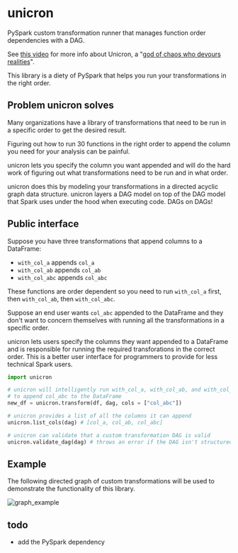 # unicron

PySpark custom transformation runner that manages function order dependencies with a DAG.

See [this video](https://www.youtube.com/watch?v=hzNsOGt3bHk) for more info about Unicron, a "[god of chaos who devours realities](https://en.wikipedia.org/wiki/Unicron)".

This library is a diety of PySpark that helps you run your transformations in the right order.

## Problem unicron solves

Many organizations have a library of transformations that need to be run in a specific order to get the desired result.

Figuring out how to run 30 functions in the right order to append the column you need for your analysis can be painful.

unicron lets you specify the column you want appended and will do the hard work of figuring out what transformations need to be run and in what order.

unicron does this by modeling your transformations in a directed acyclic graph data structure.  unicron layers a DAG model on top of the DAG model that Spark uses under the hood when executing code.  DAGs on DAGs!

## Public interface

Suppose you have three transformations that append columns to a DataFrame:

* `with_col_a` appends `col_a`
* `with_col_ab` appends `col_ab`
* `with_col_abc` appends `col_abc`

These functions are order dependent so you need to run `with_col_a` first, then `with_col_ab`, then `with_col_abc`.

Suppose an end user wants `col_abc` appended to the DataFrame and they don't want to concern themselves with running all the transformations in a specific order.

unicron lets users specify the columns they want appended to a DataFrame and is responsible for running the required transforations in the correct order.  This is a better user interface for programmers to provide for less technical Spark users.

```python
import unicron

# unicron will intelligently run with_col_a, with_col_ab, and with_col_abc in the right order
# to append col_abc to the DataFrame
new_df = unicron.transform(df, dag, cols = ["col_abc"])

# unicron provides a list of all the columns it can append
unicron.list_cols(dag) # [col_a, col_ab, col_abc]

# unicron can validate that a custom transformation DAG is valid
unicron.validate_dag(dag) # throws an error if the DAG isn't structured logically
```

## Example

The following directed graph of custom transformations will be used to demonstrate the functionality of this library.

![graph_example](https://github.com/MrPowers/unicron/blob/master/images/directed_graph.png)

## todo

* add the PySpark dependency

